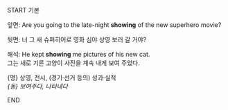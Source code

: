 START
기본

앞면:
Are you going to the late-night **showing** of the new superhero movie?

뒷면:
너 그 새 슈퍼히어로 영화 심야 상영 보러 갈 거야?

해석:
He kept **showing** me pictures of his new cat.  
그는 새로 기른 고양이 사진을 계속 내게 보여 주었다.

{명} 상영, 전시, (경기·선거 등의) 성과·실적  
*{동} 보여주다, 나타내다*
<!--ID: 1746523999849-->
END